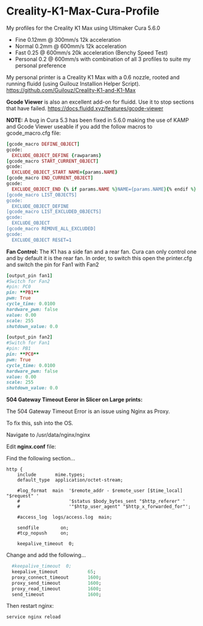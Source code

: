 # Creality-K1-Max-Cura-Profile
My profiles for the Creality K1 Max using Ultimaker Cura 5.6.0
  - Fine 0.12mm @ 300mm/s 12k acceleration
  - Normal 0.2mm @ 600mm/s 12k acceleration
  - Fast 0.25 @ 600mm/s 20k acceleration (Benchy Speed Test)
  - Personal 0.2 @ 600mm/s with combination of all 3 profiles to suite my personal preference


My personal printer is a Creality K1 Max with a 0.6 nozzle, rooted and running fluidd (using Guilouz Installion Helper Script).
https://github.com/Guilouz/Creality-K1-and-K1-Max


**Gcode Viewer** is also an excellent add-on for fluidd. Use it to stop sections that have failed.
https://docs.fluidd.xyz/features/gcode-viewer


**NOTE:** A bug in Cura 5.3 has been fixed in 5.6.0 making the use of KAMP and Gcode Viewer useable if you add the follow macros to gcode_macro.cfg file:
```ruby
[gcode_macro DEFINE_OBJECT]
gcode:
  EXCLUDE_OBJECT_DEFINE {rawparams}
[gcode_macro START_CURRENT_OBJECT]
gcode:
  EXCLUDE_OBJECT_START NAME={params.NAME}
[gcode_macro END_CURRENT_OBJECT]
gcode:
  EXCLUDE_OBJECT_END {% if params.NAME %}NAME={params.NAME}{% endif %}
[gcode_macro LIST_OBJECTS]
gcode:
  EXCLUDE_OBJECT_DEFINE
[gcode_macro LIST_EXCLUDED_OBJECTS]
gcode:
  EXCLUDE_OBJECT
[gcode_macro REMOVE_ALL_EXCLUDED]
gcode:
  EXCLUDE_OBJECT RESET=1
```
**Fan Control:**
The K1 has a side fan and a rear fan. Cura can only control one and by default it is the rear fan. In order, to switch this open the printer.cfg and switch the pin for Fan1 with Fan2

```ruby
[output_pin fan1]
#Switch for Fan2
#pin: PC0
pin: **PB1**
pwm: True
cycle_time: 0.0100
hardware_pwm: false
value: 0.00
scale: 255
shutdown_value: 0.0

[output_pin fan2]
#Switch for Fan1
#pin: PB1
pin: **PC0**
pwm: True
cycle_time: 0.0100
hardware_pwm: false
value: 0.00
scale: 255
shutdown_value: 0.0
```

**504 Gateway Timeout Eeror in Slicer on Large prints:**

The 504 Gateway Timeout Error is an issue using Nginx as Proxy.

To fix this, ssh into the OS.

Navigate to /usr/data/nginx/nginx

Edit **nginx.conf** file:

Find the following section...
```rubt
http {
    include       mime.types;
    default_type  application/octet-stream;

    #log_format  main  '$remote_addr - $remote_user [$time_local] "$request" '
    #                  '$status $body_bytes_sent "$http_referer" '
    #                  '"$http_user_agent" "$http_x_forwarded_for"';

    #access_log  logs/access.log  main;

    sendfile        on;
    #tcp_nopush     on;

    keepalive_timeout  0;
```

Change and add the following...
```ruby
  #keepalive_timeout  0;
  keepalive_timeout           65;
  proxy_connect_timeout       1600;
  proxy_send_timeout          1600;
  proxy_read_timeout          1600;
  send_timeout                1600;
```

Then restart nginx:
```ruby
service nginx reload
```
